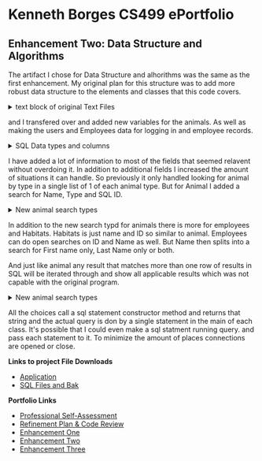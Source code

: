 # Kenneth Borges CS499 ePortfolio

## Enhancement Two: Data Structure and Algorithms

The artifact I chose for Data Structure and alhorithms was the same as the first enhancement. My original plan for this structure was to add more robust data structure to the elements and classes that this code covers.


<details><summary>text block of original Text Files</summary> 
 animals.txt
    Details on lions
  Details on tigers
  Details on bears
  Details on giraffes

  Animal - Lion
  Name: Leo
  Age: 5
  *****Health concerns: Cut on left front paw
  Feeding schedule: Twice daily

  Animal - Tiger
  Name: Maj
  Age: 15
  Health concerns: None
  Feeding schedule: 3x daily

  Animal - Bear
  Name: Baloo
  Age: 1
  Health concerns: None
  *****Feeding schedule: None on record

  Animal - Giraffe
  Name: Spots
  Age: 12
  Health concerns: None
  Feeding schedule: Grazing


habitat.txt
    Details on penguin habitat
  Details on bird house
  Details on aquarium

  Habitat - Penguin
  Temperature: Freezing
  *****Food source: Fish in water running low
  Cleanliness: Passed

  Habitat - Bird
  Temperature: Moderate
  Food source: Natural from environment
  Cleanliness: Passed

  Habitat - Aquarium
  Temperature: Varies with output temperature
  Food source: Added daily
  *****Cleanliness: Needs cleaning from algae
</details>

and I transfered over and added new variables for the animals. As well as making the users and Employees data for logging in and employee records.

<details><summary>SQL Data types and columns</summary> 
 <p>
 1. Users:<br/>
    	Id int NOT NULL,<br/>
  	    username nchar(10) NULL,  <br/>
	      password nchar(10) NULL,  <br/>
	     userLevel nchar(10) NULL  <br/>
 2. Animals:  <br/>
        AnimalId int NOT NULL IDENTITY (1, 1),  <br/>
	      Name nchar(10) NOT NULL,  <br/>
	      Age int NOT NULL,  <br/>
	    BirthDate date NULL,  <br/>
	    FeedingsToday int NOT NULL,  <br/>
	    FeedingsperDay int NOT NULL,  <br/>
	    AnimalType nchar(10) NOT NULL,  <br/>
	    HeathConcerns nchar(50) NULL,  <br/>
	    Habitat nchar(15) NOT NULL  <br/>
 3. Habitat:  <br/>
      ID int NOT NULL IDENTITY (1, 1),  <br/>
	    Name nchar(20) NOT NULL,  <br/>
	    DateCleaned date NULL,  <br/>
	    FoodSource nchar(25) NOT NULL,  <br/>
	    LastFeed date NULL,  <br/>
	    Temperature nchar(10) NULL  <br/>
 3. Employees:  <br/>
      Id int NOT NULL IDENTITY (1, 1),  <br/>
	    FirstName nchar(20) NOT NULL,  <br/>
	    LastName nchar(20) NOT NULL,  <br/>
	    DateofHire date NOT NULL,  <br/>
	    Age int NOT NULL,  <br/>
	    Position nchar(20) NOT NULL,  <br/>
	    HabitatId1 int NULL,  <br/>
	    HabitatId2 int NULL,  <br/>
	    HabitatId3 int NULL,  <br/>
	    Salary nchar(10) NOT NULL  <br/>
    
</p>
</details>

I have added a lot of information to most of the fields that seemed relavent without overdoing it. In addition to additional fields I increased the amount of situations it can handle. So previously it only handled looking for animal by type in a single list of 1 of each animal type. But for Animal I added a search for Name, Type and SQL ID.
<details><summary>New animal search types</summary>
  <p>
  ~~~
  
        // choice on what to search by
        System.out.println("Welcome to the animal record section. \n Would you look someone up by the animal ID, Type, or Name? Please Enter 'ID', 'Type', or 'Name' \n");
        lookupChoice = scan.nextLine();
    
        //Verification for selection
        if(lookupChoice.toUpperCase().contains("NAME") == false && lookupChoice.toUpperCase().contains("ID") == false && lookupChoice.toUpperCase().contains("TYPE") == false){
            while( lookupChoice.toUpperCase().contains("NAME") == false && lookupChoice.toUpperCase().contains("ID") && lookupChoice.toUpperCase().contains("TYPE") == false){
                System.out.println("Invalid choice\n");
                System.out.println("Invalid animal ID, Type, or Name? Please Enter 'ID', 'Type', or 'Name' \n");
                lookupChoice = scan.nextLine();
            }
        }
        
        
</p>
</details>

In addition to the new search typd for animals there is more for employees and Habitats. Habitats is just name and ID so similar to animal. Employees can do open searches on ID and Name as well. But Name then splits into a search for First name only, Last Name only or both.

And just like animal any result that matches more than one row of results in SQL will be iterated through and show all applicable results which was not capable with the original program.

<details><summary>New animal search types</summary>
  <p>
  ~~~
    
    Looking at the Name or ID choice.
    System.out.println("Welcome to the employee record section. \n Would you look someone up by the employee ID or Name? Please Enter 'Name' or 'ID' \n");
        lookupChoice = scan.nextLine();
        
        //Verification for selection
        if(lookupChoice.toUpperCase().contains("NAME") == false && lookupChoice.toUpperCase().contains("ID") == false){
            while( lookupChoice.toUpperCase().contains("NAME") == false && lookupChoice.toUpperCase().contains("ID")){
                System.out.println("Invalid choice\n");
                System.out.println("Would you look someone up by the employee ID or Name? Please Enter 'Name' or 'ID'? \n");
                lookupChoice = scan.nextLine();
            }
        }
        then the logic for Name choices
        if(lookupChoice.toUpperCase().contains("NAME")) {
            System.out.println("Would you look by First name, last name or both? Please enter 'First', 'Last', or 'Both' \n");
            lookup2 = scan.nextLine();
             //Verification for selection
            if(lookup2.toUpperCase().contains("FIRST") == false && lookup2.toUpperCase().contains("LAST") == false && lookup2.toUpperCase().contains("BOTH") == false ){
                while(lookup2.toUpperCase().contains("FIRST") == false && lookup2.toUpperCase().contains("LAST") == false && lookup2.toUpperCase().contains("BOTH") == false){
                    System.out.println("Invalid choice\n");
                    System.out.println("Would you look by First name, last name or both? Please enter 'First', 'Last', or 'Both' \n");
                    lookup2 = scan.nextLine();
                }
            }
            if(lookup2.toUpperCase().contains("FIRST")){
                System.out.println("Please enter the first name.");
                first = scan.nextLine();
                select = nameSearch(first, last);
            }
            else if(lookup2.toUpperCase().contains("LAST")){
                System.out.println("Please enter the last name.");
                last = scan.nextLine();
                select = nameSearch(first, last);
            }
            else{
                System.out.println("Please enter the first name.");
                first = scan.nextLine();
                System.out.println("Please enter the last name.");
                last = scan.nextLine();
                select = nameSearch(first, last);
            }
        }
        And theres verification for the ID that it's a valid ID
        
        System.out.println("Please enter the ID of the employee. \n");
            
            rs2 = statement.executeQuery("SELECT MAX(id) FROM EMPLOYEES");
            
            rs2.next();
            
            countId = rs2.getInt(1);
            
            System.out.println("Max ID currently is " + countId + ". \n");
            
            while (id == 0) {
                System.out.print("Enter an integer: ");
                try {
                    id = scan.nextInt();
                    if(id < 1 || id > countId){
                        System.out.println("Invalid ID number. Please enter a valid employee ID number between 1 and " + countId + ".\n");
                        id = scan.nextInt();
                    }
                }
                catch (InputMismatchException e) {
                    System.out.println("\tInvalid input must be a valid Employee ID. \n Max ID currently is " + countId + ". \n");
                    scan.nextLine();  // Clear invalid input from scanner buffer.
                }
            }
            
            select = idSearch(id);
</p>
</details>

All the choices call a sql statement constructor method and returns that string and the actual query is don by a single statement in the main of each class. It's possible that I could even make a sql statment running query. and pass each statement to it. To minimize the amount of places connections are opened or close.


**Links to project File Downloads**
- [Application](ZooMonitoringSystem.zip)
- [SQL Files and Bak](Codes_and_Backups_for_CS499_SQL.zip)


**Portfolio Links**
- [Professional Self-Assessment](index.html)
- [Refinement Plan & Code Review](CodeReview.html)
- [Enhancement One](Enhancement1.html)
- [Enhancement Two](Enhancement2.html)
- [Enhancement Three](Enhancement3.html)
